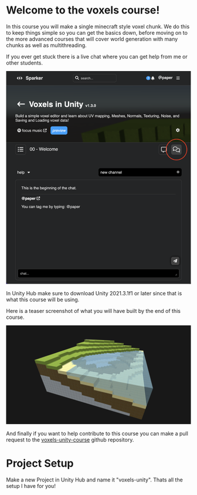 # Welcome to the voxels course!
In this course you will make a single minecraft style voxel chunk. We do this to keep things simple so you can get the basics down, before moving on to the more advanced courses that will cover world generation with many chunks as well as multithreading.

If you ever get stuck there is a live chat where you can get help from me or other students.

![live chat sparker](/Assets/live_chat.png)

In Unity Hub make sure to download Unity 2021.3.1f1 or later since that is what this course will be using.

Here is a teaser screenshot of what you will have built by the end of this course.

![](/Assets/terrain_generator_beach.png)

And finally if you want to help contribute to this course you can make a pull request to the [voxels-unity-course](https://github.com/PaperPrototype/voxels-unity-course) github repository.

# Project Setup
Make a new Project in Unity Hub and name it "voxels-unity". Thats all the setup I have for you!